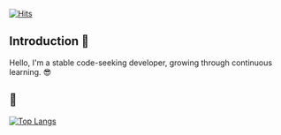 [![Hits](https://hits.seeyoufarm.com/api/count/incr/badge.svg?url=https%3A%2F%2Fgithub.com%2Fingpyo&count_bg=%2379C83D&title_bg=%23555555&icon=&icon_color=%23E7E7E7&title=%EB%B0%A9%EB%AC%B8%EC%9E%90+%EC%88%98&edge_flat=false)](https://hits.seeyoufarm.com)

## Introduction :raised_hands:
Hello, I'm a stable code-seeking developer, growing through continuous learning. 😎

 ## :muscle: 
[![Top Langs](https://github-readme-stats.vercel.app/api/top-langs/?username=yukudaa)](https://github.com/anuraghazra/github-readme-stats)
